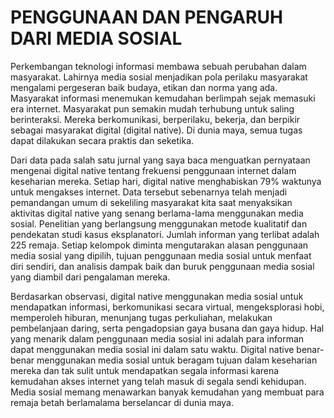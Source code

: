 # PENGGUNAAN DAN PENGARUH DARI MEDIA SOSIAL

<p>Perkembangan teknologi informasi membawa sebuah perubahan dalam masyarakat. Lahirnya media sosial menjadikan pola perilaku masyarakat mengalami pergeseran baik budaya, etikan dan norma yang ada. Masyarakat informasi menemukan kemudahan berlimpah sejak memasuki era internet. Masyarakat pun semakin mudah terhubung untuk saling berinteraksi. Mereka berkomunikasi, berperilaku, bekerja, dan berpikir sebagai masyarakat digital (digital native). Di dunia maya, semua tugas dapat dilakukan secara praktis dan seketika.</p>
<p>Dari data pada salah satu jurnal yang saya baca menguatkan pernyataan mengenai digital native tentang frekuensi penggunaan internet dalam keseharian mereka. Setiap hari, digital native menghabiskan 79% waktunya untuk mengakses internet. Data tersebut sebenarnya telah menjadi pemandangan umum di sekeliling masyarakat kita saat menyaksikan aktivitas digital native yang senang berlama-lama menggunakan media sosial. Penelitian yang berlangsung menggunakan metode kualitatif dan pendekatan studi kasus eksplanatori. Jumlah informan yang terlibat adalah 225 remaja. Setiap kelompok diminta mengutarakan alasan penggunaan media sosial yang dipilih, tujuan penggunaan media sosial untuk menfaat diri sendiri, dan analisis dampak baik dan buruk penggunaan media sosial yang diambil dari pengalaman mereka.</p>
<p>Berdasarkan observasi, digital native menggunakan media sosial untuk mendapatkan informasi, berkomunikasi secara virtual, mengeksplorasi hobi, memperoleh hiburan, menunjang tugas perkuliahan, melakukan pembelanjaan daring, serta pengadopsian gaya busana dan gaya hidup. Hal yang menarik dalam penggunaan media sosial ini adalah para informan dapat menggunakan media sosial ini dalam satu waktu. Digital native benar-benar menggunakan media sosial untuk beragam tujuan dalam keseharian mereka dan tak sulit untuk mendapatkan segala informasi karena kemudahan akses internet yang telah masuk di segala sendi kehidupan. Media sosial memang menawarkan banyak kemudahan yang membuat para remaja betah berlamalama berselancar di dunia maya.</p>
